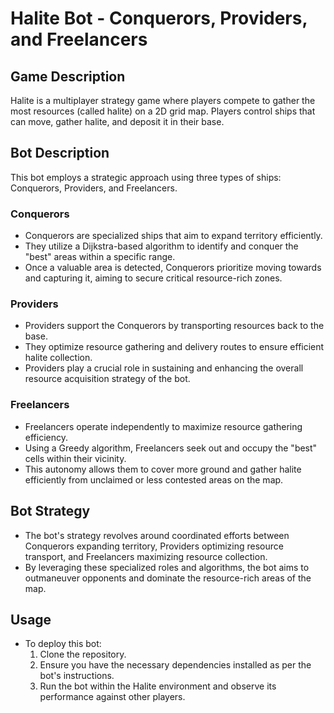 # Halite Bot - Conquerors, Providers, and Freelancers

## Game Description
Halite is a multiplayer strategy game where players compete to gather the most resources (called halite) on a 2D grid map. Players control ships that can move, gather halite, and deposit it in their base.

## Bot Description
This bot employs a strategic approach using three types of ships: Conquerors, Providers, and Freelancers.

### Conquerors
- Conquerors are specialized ships that aim to expand territory efficiently.
- They utilize a Dijkstra-based algorithm to identify and conquer the "best" areas within a specific range.
- Once a valuable area is detected, Conquerors prioritize moving towards and capturing it, aiming to secure critical resource-rich zones.

### Providers
- Providers support the Conquerors by transporting resources back to the base.
- They optimize resource gathering and delivery routes to ensure efficient halite collection.
- Providers play a crucial role in sustaining and enhancing the overall resource acquisition strategy of the bot.

### Freelancers
- Freelancers operate independently to maximize resource gathering efficiency.
- Using a Greedy algorithm, Freelancers seek out and occupy the "best" cells within their vicinity.
- This autonomy allows them to cover more ground and gather halite efficiently from unclaimed or less contested areas on the map.

## Bot Strategy
- The bot's strategy revolves around coordinated efforts between Conquerors expanding territory, Providers optimizing resource transport, and Freelancers maximizing resource collection.
- By leveraging these specialized roles and algorithms, the bot aims to outmaneuver opponents and dominate the resource-rich areas of the map.

## Usage
- To deploy this bot:
  1. Clone the repository.
  2. Ensure you have the necessary dependencies installed as per the bot's instructions.
  3. Run the bot within the Halite environment and observe its performance against other players.
